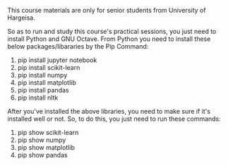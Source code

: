 This course materials are only for senior students from University of Hargeisa.

So as to run and study this course's practical sessions, you just need to install Python and GNU Octave.
From Python you need to install these below packages/libararies by the Pip Command:

1. pip install jupyter notebook
2. pip install scikit-learn
3. pip install numpy
4. pip install matplotlib
5. pip install pandas
6. pip install nltk

After you've installed the above libraries, you need to make sure if it's installed well or not. So, to do this, you just need to run these commands:
1. pip show scikit-learn
2. pip show numpy
3. pip show matplotlib
4. pip show pandas
